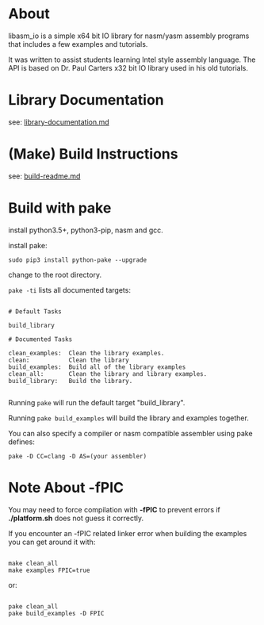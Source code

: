 # About

libasm_io is a simple x64 bit IO library for nasm/yasm assembly programs that includes a few examples and tutorials.

It was written to assist students learning Intel style assembly language.  The API is based on Dr. Paul Carters x32 bit IO library used in his old tutorials.

# Library Documentation

see: [library-documentation.md](/library-documentation.md)

# (Make) Build Instructions

see: [build-readme.md](/build-readme.md)


# Build with pake

install python3.5+, python3-pip, nasm and gcc.

install pake:

`sudo pip3 install python-pake --upgrade`

change to the root directory.

`pake -ti` lists all documented targets:

```

# Default Tasks

build_library

# Documented Tasks

clean_examples:  Clean the library examples.
clean:           Clean the library
build_examples:  Build all of the library examples
clean_all:       Clean the library and library examples.
build_library:   Build the library.


```

Running `pake` will run the default target "build_library".

Running `pake build_examples` will build the library and examples together.


You can also specify a compiler or nasm compatible assembler using pake defines:

`pake -D CC=clang -D AS=(your assembler)`


# Note About -fPIC

You may need to force compilation with **-fPIC** to prevent errors if
**./platform.sh** does not guess it correctly.

If you encounter an -fPIC related linker error when building the examples
you can get around it with:

```

make clean_all
make examples FPIC=true

```

or:

```

pake clean_all
pake build_examples -D FPIC

```


